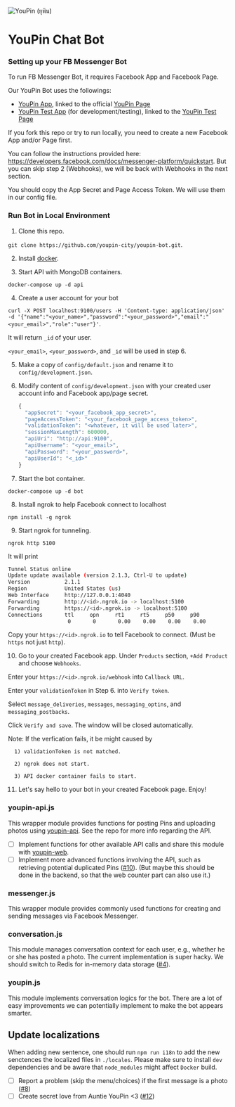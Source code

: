 ![YouPin (ยุพิน)](https://raw.githubusercontent.com/youpin-city/youpin-web/master/public/image/logo.png)

# YouPin Chat Bot

### Setting up your FB Messenger Bot

To run FB Messenger Bot, it requires Facebook App and Facebook Page.

Our YouPin Bot uses the followings:
- [YouPin App](https://developers.facebook.com/apps/1590826994566376), linked to the official [YouPin Page](https://www.facebook.com/youpin.city)
- [YouPin Test App](https://developers.facebook.com/apps/266788757017683) (for development/testing), linked to the [YouPin Test Page](https://www.facebook.com/youpin.city.test)



If you fork this repo or try to run locally, you need to create a new Facebook App and/or Page first.

You can follow the instructions provided here: https://developers.facebook.com/docs/messenger-platform/quickstart. But you can skip step 2 (Webhooks), we will be back with Webhooks in the next section.

You should copy the App Secret and Page Access Token. We will use them in our config file.

### Run Bot in Local Environment
1. Clone this repo.

  `git clone https://github.com/youpin-city/youpin-bot.git`.

2. Install [docker](https://www.docker.com/).

3. Start API with MongoDB containers.

  `docker-compose up -d api`

4. Create a user account for your bot

  `curl -X POST localhost:9100/users -H 'Content-type: application/json' -d '{"name":"<your_name>","password":"<your_password>","email":"<your_email>","role":"user"}'`.

  It will return `_id` of your user.

  `<your_email>`, `<your_password>`, and `_id` will be used in step 6.

5. Make a copy of `config/default.json` and rename it to `config/development.json`.

6. Modify content of `config/development.json` with your created user account info and Facebook app/page secret.

    ``` javascript
    {
      "appSecret": "<your_facebook_app_secret>",
      "pageAccessToken": "<your_facebook_page_access_token>",
      "validationToken": "<whatever, it will be used later>",
      "sessionMaxLength": 600000,
      "apiUri": "http://api:9100",
      "apiUsername": "<your_email>",
      "apiPassword": "<your_password>",
      "apiUserId": "<_id>"
    }
    ```

7. Start the bot container.

  `docker-compose up -d bot`

8. Install ngrok to help Facebook connect to localhost

  `npm install -g ngrok`

9. Start ngrok for tunneling.

  `ngrok http 5100`

  It will print

  ``` bash
  Tunnel Status online
  Update update available (version 2.1.3, Ctrl-U to update)
  Version           2.1.1
  Region            United States (us)
  Web Interface     http://127.0.0.1:4040
  Forwarding        http://<id>.ngrok.io -> localhost:5100
  Forwarding        https://<id>.ngrok.io -> localhost:5100
  Connections       ttl     opn     rt1     rt5     p50     p90
                     0       0       0.00    0.00    0.00    0.00
  ```

  Copy your `https://<id>.ngrok.io` to tell Facebook to connect. (Must be `https` not just `http`).

10. Go to your created Facebook app. Under `Products` section, `+Add Product` and choose `Webhooks`.

  Enter your `https://<id>.ngrok.io/webhook` into `Callback URL`.

  Enter your `validationToken` in Step 6. into `Verify token`.

  Select `message_deliveries`, `messages`, `messaging_optins`, and `messaging_postbacks`.

  Click `Verify and save`. The window will be closed automatically.

  Note: If the verfication fails, it be might caused by

      1) validationToken is not matched.

      2) ngrok does not start.

      3) API docker container fails to start.

11. Let's say hello to your bot in your created Facebook page. Enjoy!

### youpin-api.js
This wrapper module provides functions for posting Pins and uploading photos using [youpin-api](https://github.com/youpin-city/youpin-api). See the repo for more info regarding the API.

- [ ] Implement functions for other available API calls and share this module with [youpin-web](https://github.com/youpin-city/youpin-web).
- [ ] Implement more advanced functions involving the API, such as retrieving potential duplicated Pins ([#10](https://github.com/youpin-city/youpin-bot/issues/10)). (But maybe this should be done in the backend, so that the web counter part can also use it.)

### messenger.js
This wrapper module provides commonly used functions for creating and sending messages via Facebook Messenger.

### conversation.js
This module manages conversation context for each user, e.g., whether he or she has posted a photo. The current implementation is super hacky. We should switch to Redis for in-memory data storage ([#4](https://github.com/youpin-city/youpin-bot/issues/4)).

### youpin.js
This module implements conversation logics for the bot. There are a lot of easy improvements we can potentially implement to make the bot appears smarter.

## Update localizations
When adding new sentence, one should run `npm run i18n` to add the new senctences the localized files in `./locales`. Please make sure to install `dev` dependencies and be aware  that `node_modules` might affect `Docker` build.


- [ ] Report a problem (skip the menu/choices) if the first message is a photo ([#8](https://github.com/youpin-city/youpin-bot/issues/8))
- [ ] Create secret love from Auntie YouPin <3 ([#12](https://github.com/youpin-city/youpin-bot/issues/12))
